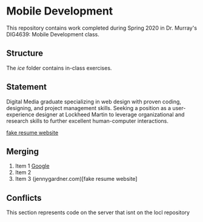 # Mobile Development
This repository contains work completed during Spring 2020 in Dr. Murray's DIG4639: Mobile Development class.

## Structure
The *ice* folder contains in-class exercises. 

## Statement
Digital Media graduate specializing in web design with proven coding, designing, and project management skills. Seeking a position as a user-experience designer at Lockheed Martin to leverage organizational and research skills to further excellent human-computer interactions.

[fake resume website](jennygardner.com)

## Merging
1. Item 1 [Google](www.google.com)
1. Item 2
1. Item 3
(jennygardner.com)[fake resume website]

## Conflicts

This section represents code on the server that isnt on the locl repository
